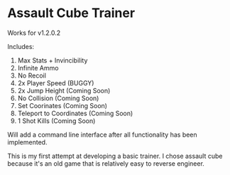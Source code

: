 # Assault Cube Trainer
Works for v1.2.0.2

Includes:

1) Max Stats + Invincibility
2) Infinite Ammo
3) No Recoil
4) 2x Player Speed (BUGGY)
5) 2x Jump Height (Coming Soon)
6) No Collision (Coming Soon)
7) Set Coorinates (Coming Soon)
8) Teleport to Coordinates (Coming Soon)
9) 1 Shot Kills (Coming Soon)

Will add a command line interface after all functionality has been implemented.

This is my first attempt at developing a basic trainer. I chose assault cube because it's an old game that is relatively easy to reverse engineer.
